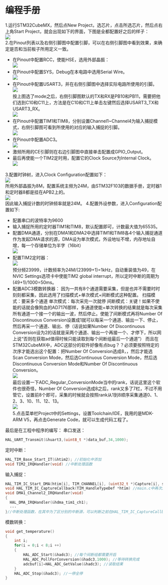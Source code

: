 # 编程手册
1.运行STM32CubeMX，然后点New Project，选芯片，点击所选芯片，然后点右上角Start Project，就会出现如下的界面，下图是全都配置好之后的样子：  
![](pic/pin.PNG)  
2.在Pinout列表以及右侧引脚图中配置引脚，可以在右侧引脚图中看到效果，来确定是否和当前板子所用定义一致。
+ 在Pinout中配置RCC，使能HSE，选用外部晶振：  
![](pic/HSE.PNG)  
+ 在Pinout中配置SYS，Debug在本电路中选用Serial Wire。  
![](pic/DBG.PNG)  
+ 在Pinout中配置USART3，并在右侧引脚图中选择实际电路所使用的引脚。  
![](pic/UART.PNG)  
按上图选了mode之后，右侧引脚图默认的TX和RX是PB10和PB11，需要把他们选到C10和C11上，方法是在C10和C11上单击左键然后选择USART3_TX和USART3_RX。  
![](pic/USART3.PNG)  
+ 在Pinout中配置TIM1和TIM8，分别设置Channel1~Channel4为输入捕捉模式，右侧引脚图可看到所使用的对应的输入捕捉的引脚。  
![](pic/INPCAP.PNG)  
+ 在Pinout中配置ADC3。  
![](pic/ADC.PNG)  
+ 激频所用的CE引脚则在右边引脚图中直接单击配置成GPIO_Output。
+ 最后再使能一个TIM2定时用，配置它的Clock Source为Internal Clock。  
![](pic/TIM2.PNG)  

3.配置时钟树，进入Clock Configuration配置如下：  
![](pic/CLOCK.PNG)  
所用外部晶振为8M，配置系统主频为24M，由STM32F103的数据手册，定时器1和定时器8都是挂在APB2上的。  
![](pic/clocktree.PNG)  
因此输入捕捉计数的时钟频率就是24M。
4.配置外设参数，进入Configuration配置如下:
+ 配置串口的波特率为9600
+ 输入捕捉所用的定时器TIM1和TIM8，默认配置即可，计数最大值为65535。
+ 配置DMA通道，分别在DMA1和DMA2中选择TIM1和TIM8各4个输入捕捉通道作为发起DMA请求的源，DMA设为单次模式，外设地址不增，内存地址自增，每一个存储单位为半字（16bit）  
![](pic/DMA.PNG)  
+ 配置TIM2定时器：  
![](pic/TIM2_2.PNG)  
预分频23999，计数频率为24M/(23999+1)=1kHz，自动重装值为49，在NVIC Settings选项卡中使能TIM2 global interrupt，所以定时中断的周期为(49+1)/1000=50ms。
+ 配置ADC3模数转换器：
因为一共有8个通道需要采集，但是也并不需要时时刻刻都采集，因此选用了扫描模式+单次模式+间断模式这种配置。
扫描模式：要采多个通道
单次模式：每次采完一次就停
间断模式：关键！如果不使能的话就会像狗血的AD7176那样，多通道使能+单次转换的结果就是每次采集所有通道一个接一个的输出一波，然后停止。使能了间断模式再将Number Of Discontinuous Conversion设置成1就可以每采一个通道、输出一下、停止，然后再采一个通道、输出、停（话说如果Number Of Discontinuous Conversion设为2的话就是采两个通道、输出一个再接一个、才停下，所以网上说“否则在获取ad值得时候只能读取到每个间断组最后一个通道”）
而且在STM32CubeMX中，ADC这部分的软件好像有点bug？？必须要按照特定的次序才能选出这个配置：把Number Of Conversion选成8，，然后才能选Scan Conversion Mode，然后选Continuous Conversion Mode，然后选Discontinuous Conversion Mode和Number Of Discontinuous Conversion。  
![](pic/ADC3.PNG)  
最后设置一下ADC_Regular_ConversionMode当中的rank，话说这里这个软件也很奇怪，Number Of Conversion选成8之后，rank又多了7栏，不过不用管它，设置前8个即可，采集的时候就会按照rank从1到8顺序采集通道0、1、2、3、10、11、12、13。  
![](pic/ADC3CH.PNG)  
5.点击菜单栏Project中的Settings，设置Toolchain/IDE，我用的是MDK-ARM V5，再点击Generate Code，就可以生成代码工程了。

最后是在工程中程序的编写：
串口发送：
```c
HAL_UART_Transmit(&huart3,(uint8_t *)data_buf,34,1000);
```
定时中断：
```c
HAL_TIM_Base_Start_IT(&htim2); //初始化中添加
void TIM2_IRQHandler(void) //中断处理函数
```
输入捕捉：
```c
HAL_TIM_IC_Start_DMA(htim[i], TIM_CHANNEL[i], (uint32_t *)Capture[i], size); //每次捕捉之前调用
void HAL_TIM_IC_CaptureCallback(TIM_HandleTypeDef *htim) //main.c中再次定义，在函数中置位自己定义的输入捕捉完成标志，会由下面的HAL_DMA_IRQHandler中的函数调用。
void DMA1_Channel2_IRQHandler(void)
{
  HAL_DMA_IRQHandler(&hdma_tim1_ch1);
  ···
}//中断处理函数，在其中为了区分别的中断源，可以判断之前在HAL_TIM_IC_CaptureCallback中置位的标志位。
```
模数转换：
```c
void get_temperature()
{
	int i;
	for(i = 0;i < 8;i ++)
	{
		HAL_ADC_Start(&hadc3); //每个间断组都需要开启
		HAL_ADC_PollForConversion(&hadc3,1000); //等待转换完成
		adcbuf[i]=HAL_ADC_GetValue(&hadc3); //读取结果
	}
	HAL_ADC_Stop(&hadc3); //一停全停
}
```
